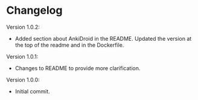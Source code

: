 # Changelog

Version 1.0.2:
- Added section about AnkiDroid in the README. Updated the version at the top of the readme and in the Dockerfile.

Version 1.0.1:
- Changes to README to provide more clarification.

Version 1.0.0:
- Initial commit.
